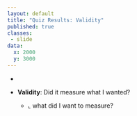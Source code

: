 ```yaml
---
layout: default
title: "Quiz Results: Validity"
published: true
classes:
 - slide
data:
  x: 2000
  y: 3000
---
```


  * &nbsp;

  * __Validity__: Did it measure what I wanted?
    - ⌞ what did I want to measure?

